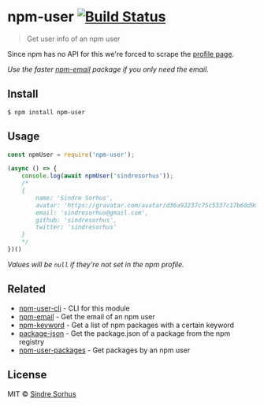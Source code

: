 # npm-user [![Build Status](https://travis-ci.org/sindresorhus/npm-user.svg?branch=master)](https://travis-ci.org/sindresorhus/npm-user)

> Get user info of an npm user

Since npm has no API for this we're forced to scrape the [profile page](https://www.npmjs.com/~sindresorhus).

*Use the faster [npm-email](https://github.com/sindresorhus/npm-email) package if you only need the email.*


## Install

```
$ npm install npm-user
```


## Usage

```js
const npmUser = require('npm-user');

(async () => {
	console.log(await npmUser('sindresorhus'));
	/*
	{
		name: 'Sindre Sorhus',
		avatar: 'https://gravatar.com/avatar/d36a92237c75c5337c17b60d90686bf9?size=496',
		email: 'sindresorhus@gmail.com',
		github: 'sindresorhus',
		twitter: 'sindresorhus'
	}
	*/
})()
```

*Values will be `null` if they're not set in the npm profile.*


## Related

- [npm-user-cli](https://github.com/sindresorhus/npm-user-cli) - CLI for this module
- [npm-email](https://github.com/sindresorhus/npm-email) - Get the email of an npm user
- [npm-keyword](https://github.com/sindresorhus/npm-keyword) - Get a list of npm packages with a certain keyword
- [package-json](https://github.com/sindresorhus/package-json) - Get the package.json of a package from the npm registry
- [npm-user-packages](https://github.com/kevva/npm-user-packages) - Get packages by an npm user


## License

MIT © [Sindre Sorhus](https://sindresorhus.com)
